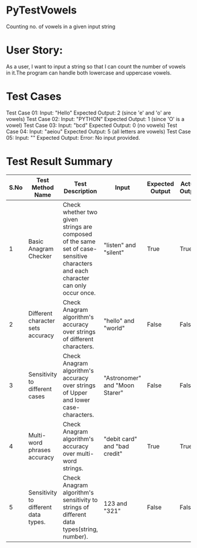 # PyTestVowels
Counting no. of vowels in a given input string

# User Story:
As a user, I want to input a string so that I can count the number of vowels in it.The program can handle both lowercase and uppercase vowels.

# Test Cases
Test Case 01:
Input: "Hello"
Expected Output: 2 (since 'e' and 'o' are vowels)
Test Case 02:
Input: "PYTHON"
Expected Output: 1 (since 'O' is a vowel)
Test Case 03:
Input: "bcd"
Expected Output: 0 (no vowels)
Test Case 04:
Input: "aeiou"
Expected Output: 5 (all letters are vowels)
Test Case 05:
Input: ""
Expected Output: Error: No input provided.

# Test Result Summary
| S.No 	| Test Method Name                     	| Test Description                                                                                                                     	| Input                          	| Expected Output 	| Actual Output 	|
|------	|--------------------------------------	|--------------------------------------------------------------------------------------------------------------------------------------	|--------------------------------	|-----------------	|---------------	|
|   1  	| Basic Anagram Checker                	| Check whether two given strings are composed of the same set of case-sensitive characters and each character can only occur once. 	| "listen" and "silent"          	| True            	| True          	|
|   2  	| Different character sets accuracy    	| Check Anagram algorithm's accuracy over strings of different characters.                                                             	| "hello" and "world"            	| False           	| False         	|
|   3  	| Sensitivity to different cases       	| Check Anagram algorithm's accuracy over strings of Upper and lower case-characters.                                                  	| "Astronomer" and "Moon Starer" 	| False           	| False         	|
|   4  	| Multi-word phrases accuracy          	| Check Anagram algorithm's accuracy over multi-word strings.                                                                          	| "debit card" and "bad credit"  	| True            	| True          	|
|   5  	| Sensitivity to different data types. 	| Check Anagram algorithm's sensitivity to strings of different data types(string, number).                                            	| 123 and "321"                  	| False           	| False         	|
